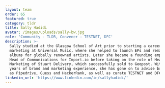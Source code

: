 ```yaml
---
layout: team
order: 65
featured: true
category: tldr
title: Sally Hadidi
avatar: /images/uploads/sally-bw.jpg
role: 'Community - TLDR, Convener – TESTNET, DFC'
description: >-
  Sally studied at the Glasgow School of Art prior to starting a career in
  marketing at Universal Music, where she helped to launch EPs and remastered
  albums for globally renowned artists. Later she became a founding employee and
  Head of Communications for Import.io before taking on the role of Head of
  Marketing of Stuart Delivery, which successfully sold to Geopost. With over 8
  years of brand and marketing experience, she has gone on to advise brands such
  as Pipedrive, Guess and HackerRank, as well as curate TESTNET and DFC.
linkedin_url: 'https://www.linkedin.com/in/sallyhadidi/'
---
```

